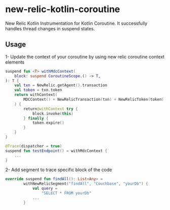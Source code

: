 # new-relic-kotlin-coroutine

New Relic Kotlin Instrumentation for Kotlin Coroutine. It successfully handles thread changes in suspend states.


## Usage

1- Update the context of your coroutine by using new relic coroutine context elements
```kotlin
suspend fun <T> withMdcContext(
    block: suspend CoroutineScope.() -> T,
): T {
    val txn = NewRelic.getAgent().transaction
    val token = txn.token
    return withContext(
        MDCContext() + NewRelicTransaction(txn) + NewRelicToken(token),
    ) {
        return@withContext try {
            block.invoke(this)
        } finally {
            token.expire()
        }
    }
}

@Trace(dispatcher = true)
suspend fun testEndpoint() = withMdcContext {
    ...
}
```

2- Add segment to trace specific block of the code
```kotlin
override suspend fun findAll(): List<Any> =
        withNewRelicSegment("findAll", "Couchbase", "yourDb") {
            val query =
                "SELECT * FROM yourDb"
            ...
        }
```